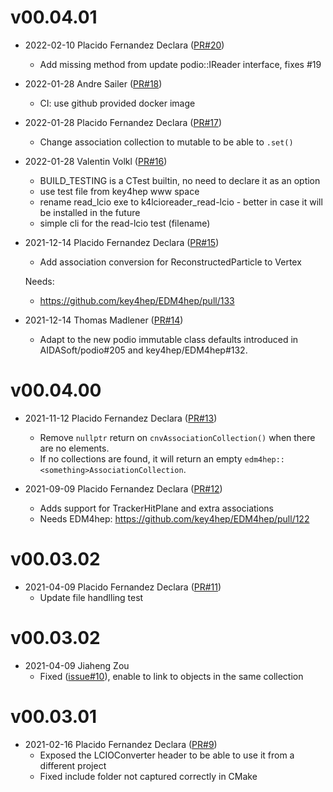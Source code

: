 # v00.04.01

* 2022-02-10 Placido Fernandez Declara ([PR#20](https://github.com/key4hep/k4LCIOReader/pull/20))
  - Add missing method from update podio::IReader interface, fixes #19

* 2022-01-28 Andre Sailer ([PR#18](https://github.com/key4hep/k4LCIOReader/pull/18))
  - CI: use github provided docker image

* 2022-01-28 Placido Fernandez Declara ([PR#17](https://github.com/key4hep/k4LCIOReader/pull/17))
  - Change association collection to mutable to be able to `.set()`

* 2022-01-28 Valentin Volkl ([PR#16](https://github.com/key4hep/k4LCIOReader/pull/16))
  - BUILD_TESTING is a CTest builtin, no need to declare it as an option
  - use test file from key4hep www space
  - rename read_lcio exe to k4lcioreader_read-lcio - better in case it will be installed in the future
  - simple cli for the read-lcio test (filename)

* 2021-12-14 Placido Fernandez Declara ([PR#15](https://github.com/key4hep/k4LCIOReader/pull/15))
  - Add association conversion for ReconstructedParticle to Vertex
  
  Needs:
  - https://github.com/key4hep/EDM4hep/pull/133

* 2021-12-14 Thomas Madlener ([PR#14](https://github.com/key4hep/k4LCIOReader/pull/14))
  - Adapt to the new podio immutable class defaults introduced in AIDASoft/podio#205 and key4hep/EDM4hep#132.

# v00.04.00

* 2021-11-12 Placido Fernandez Declara ([PR#13](https://github.com/key4hep/k4LCIOReader/pull/13))
  - Remove `nullptr` return on `cnvAssociationCollection()` when there are no elements.
  - If no collections are found, it will return an empty `edm4hep::<something>AssociationCollection`.

* 2021-09-09 Placido Fernandez Declara ([PR#12](https://github.com/key4hep/k4LCIOReader/pull/12))
  - Adds support for TrackerHitPlane and extra associations
  - Needs EDM4hep: https://github.com/key4hep/EDM4hep/pull/122

# v00.03.02

* 2021-04-09 Placido Fernandez Declara ([PR#11](https://github.com/key4hep/k4LCIOReader/pull/11))
  - Update file handlling test

# v00.03.02

* 2021-04-09 Jiaheng Zou
  - Fixed ([issue#10](https://github.com/key4hep/k4LCIOReader/issues/10)), enable to link to objects in the same collection

# v00.03.01

* 2021-02-16 Placido Fernandez Declara ([PR#9](https://github.com/key4hep/k4LCIOReader/pull/9))
  - Exposed the LCIOConverter header to be able to use it from a different project
  - Fixed include folder not captured correctly in CMake

